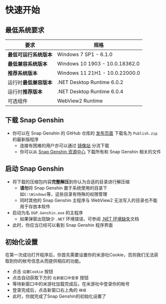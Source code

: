 # 快速开始

## 最低系统要求
|要求|规格|
|-|-|
|**最低可运行系统版本**|Windows 7 SP1 - 6.1.0|
|**最低兼容系统版本**|Windows 10 1903 - 10.0.18362.0|
|**推荐系统版本**|Windows 11 21H1 - 10.0.22000.0|
|运行时**最低兼容版本**|.NET Desktop Runtime 6.0.2|
|运行时**推荐版本**|.NET Desktop Runtime 6.0.4|
|可选组件|WebView2 Runtime|

## 下载 Snap Genshin

- 你可以在 Snap Genshin 的 GitHub 仓库的 [发布页面](https://github.com/DGP-Studio/Snap.Genshin/releases) 下载名为 `Publish.zip` 的最新版程序
  - 连接有困难的用户亦可以通过 [镜像站](https://resource.snapgenshin.com/Publish.zip) 分流下载
  - 你可以从 [Snap Genshin 资源中心](https://resource.snapgenshin.com) 下载所有和 Snap Genshin 相关的文件

## 启动 Snap Genshin

- 将下载的压缩包内容**完整解压**到你认为合适的目录进行解压缩
  - **请勿**将 Snap Genshin 置于系统使用的目录下  
  如`C:\Windows`等，这些目录有特殊的权限管理
  - 同时其他的 Snap Genshin 主程序与 WebView2 无法写入的目录也不能用于存放本软件
- 启动为名 `DGP.Genshin.exe` 的主程序
  - 如果弹窗出现缺少 `.NET` 环境错误，可参阅 [.NET 环境缺失](./FAQ/dotNET-env.md)文档
- 此时，你应当已经可以看到 Snap Genshin 程序界面

## 初始化设置

在第一次成功打开程序后，你首先需要设置你的米游社Cookie，否则我们无法获取到你的帐号信息从而提供相应的功能。

- 点击 `设置Cookie` 按钮
- 点击自动获取下方的 `在新窗口中登录` 按钮
- 等待新窗口中的米游社加载完成后，在米游社中登录你的帐号
- 登录完成后，点击新窗口右上角的 `继续`
- 此时，你就完成了Snap Genshin的初始化设置了
